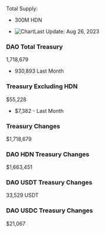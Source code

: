 

Total Supply:

- 300M HDN

- ![Chart](https://dao.hydranet.ai//static/media/update.94472bad60f40acd617c624fbf6daad8.svg)Last Update: Aug 26, 2023

### DAO Total Treasury

1,718,679

+ 930,893 Last Month

### Treasury Excluding HDN

$55,228

- $7,382 - Last Month

### Treasury Changes

$1,718,679

### DAO HDN Treasury Changes

$1,663,451

### DAO USDT Treasury Changes

33,529 USDT

### DAO USDC Treasury Changes

$21,067